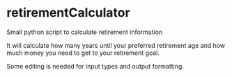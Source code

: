 # retirementCalculator
Small python script to calculate retirement information

It will calculate how many years until your preferred retirement age and how much money you need to get to your retirement goal.

Some editing is needed for input types and output formatting.
